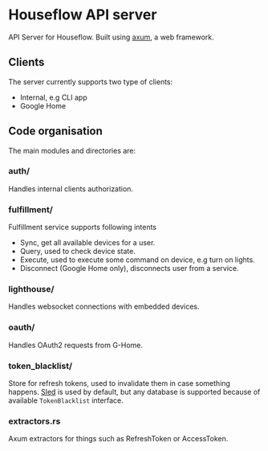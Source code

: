 # Houseflow API server

API Server for Houseflow. Built using [axum](https://github.com/tokio-rs/axum), a web framework.

## Clients

The server currently supports two type of clients:

- Internal, e.g CLI app
- Google Home

## Code organisation

The main modules and directories are:

### auth/

Handles internal clients authorization.

### fulfillment/

Fulfillment service supports following intents

- Sync, get all available devices for a user.
- Query, used to check device state.
- Execute, used to execute some command on device, e.g turn on lights.
- Disconnect (Google Home only), disconnects user from a service.

### lighthouse/

Handles websocket connections with embedded devices.

### oauth/

Handles OAuth2 requests from G-Home.

### token_blacklist/

Store for refresh tokens, used to invalidate them in case something happens.
[Sled](https://github.com/spacejam/sled) is used by default, but any database is supported because
of available `TokenBlacklist` interface.

### extractors.rs

Axum extractors for things such as RefreshToken or AccessToken.
